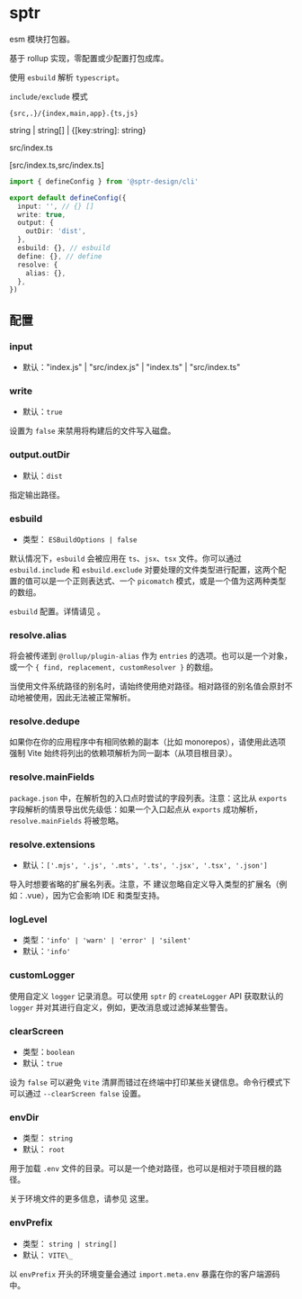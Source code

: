 # sptr

esm 模块打包器。

基于 rollup 实现，零配置或少配置打包成库。

使用 `esbuild` 解析 `typescript`。

`include/exclude` 模式

`{src,.}/{index,main,app}.{ts,js}`

string | string[] | {[key:string]: string}

src/index.ts

[src/index.ts,src/index.ts]

```ts
import { defineConfig } from '@sptr-design/cli'

export default defineConfig({
  input: '', // {} []
  write: true,
  output: {
    outDir: 'dist',
  },
  esbuild: {}, // esbuild
  define: {}, // define
  resolve: {
    alias: {},
  },
})
```

## 配置

### input

- 默认："index.js" | "src/index.js" | "index.ts" | "src/index.ts"

### write

- 默认：`true`

设置为 `false` 来禁用将构建后的文件写入磁盘。

### output.outDir

- 默认：`dist`

指定输出路径。

### esbuild

- 类型： `ESBuildOptions | false`

默认情况下，`esbuild` 会被应用在 `ts`、`jsx`、`tsx` 文件。你可以通过 `esbuild.include` 和 `esbuild.exclude` 对要处理的文件类型进行配置，这两个配置的值可以是一个正则表达式、一个 `picomatch` 模式，或是一个值为这两种类型的数组。

`esbuild` 配置。详情请见 。

### resolve.alias

将会被传递到 `@rollup/plugin-alias` 作为 `entries` 的选项。也可以是一个对象，或一个 `{ find, replacement, customResolver }` 的数组。

当使用文件系统路径的别名时，请始终使用绝对路径。相对路径的别名值会原封不动地被使用，因此无法被正常解析。

### resolve.dedupe

如果你在你的应用程序中有相同依赖的副本（比如 monorepos），请使用此选项强制 Vite 始终将列出的依赖项解析为同一副本（从项目根目录）。

### resolve.mainFields

`package.json` 中，在解析包的入口点时尝试的字段列表。注意：这比从 `exports` 字段解析的情景导出优先级低：如果一个入口起点从 `exports` 成功解析，`resolve.mainFields` 将被忽略。

### resolve.extensions

- 默认：`['.mjs', '.js', '.mts', '.ts', '.jsx', '.tsx', '.json']`

导入时想要省略的扩展名列表。注意，不 建议忽略自定义导入类型的扩展名（例如：.vue），因为它会影响 IDE 和类型支持。

### logLevel

- 类型：`'info' | 'warn' | 'error' | 'silent'`
- 默认：`'info'`

### customLogger

使用自定义 `logger` 记录消息。可以使用 `sptr` 的 `createLogger` API 获取默认的 `logger` 并对其进行自定义，例如，更改消息或过滤掉某些警告。

### clearScreen

- 类型：`boolean`
- 默认：`true`

设为 `false` 可以避免 `Vite` 清屏而错过在终端中打印某些关键信息。命令行模式下可以通过 `--clearScreen false` 设置。

### envDir

- 类型： `string`
- 默认： `root`

用于加载 `.env` 文件的目录。可以是一个绝对路径，也可以是相对于项目根的路径。

关于环境文件的更多信息，请参见 这里。

### envPrefix

- 类型： `string | string[]`
- 默认： `VITE\_`

以 `envPrefix` 开头的环境变量会通过 `import.meta.env` 暴露在你的客户端源码中。
